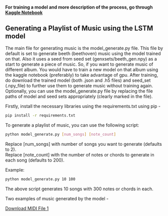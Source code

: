 #### For training a model and more description of the process, go through [Kaggle Notebook](https://www.kaggle.com/code/praneeth097/music-generation-using-lstm-networks)

## Generating a Playlist of Music using the LSTM model
The main file for generating music is the model_generate.py file. This file by default is set to generate beeth (beethoven) music using the model trained on that. Also it uses a seed from seed set (genxsets/beeth_gen.npy) as a start to generate a piece of music. So, if you want to generate music of different album. You would have to train a new model on that album using the kaggle notebook (preferably) to take advantage of gpu. After training, do download the trained model (both .json and .h5 files) and seed_set (.npy_file) to further use them to generate music without training again. Optionally, you can use the model_generate.py file by replacing the file paths of model and seed sets appropriately (clearly marked in the file).

Firstly, install the necessary libraries using the requirements.txt using pip -
```bash
pip install -r requirements.txt
```

To generate a playlist of music, you can use the following script:

```bash
python model_generate.py [num_songs] [note_count]
```
Replace [num_songs] with number of songs you want to generate (defaults to 2). <br>
Replace [note_count] with the number of notes or chords to generate in each song (defaults to 200). <br>

Example:
```bash
python model_generate.py 10 100
```
The above script generates 10 songs with 300 notes or chords in each.

Two examples of music generated by the model - 

<a href="https://github.com/Praneeth74/Music-Generation-using-LSTMs/blob/main/myMusic_0/0_beeth_generated_30_1000.midi" download>Download MIDI File 1</a>


